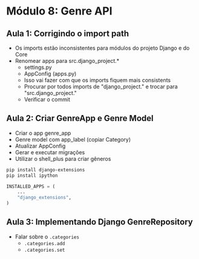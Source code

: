 # Módulo 8: Genre API

## Aula 1: Corrigindo o import path

- Os imports estão inconsistentes para módulos do projeto Django e do Core
- Renomear apps para src.django_project.*
    - settings.py
    - AppConfig (apps.py)
    - Isso vai fazer com que os imports fiquem mais consistents
    - Procurar por todos imports de "django_project." e trocar para "src.django_project."
    - Verificar o commit



## Aula 2: Criar GenreApp e Genre Model

- Criar o app genre_app
- Genre model com app_label (copiar Category)
- Atualizar AppConfig
- Gerar e executar migrações
- Utilizar o shell_plus para criar gêneros
```bash
pip install django-extensions
pip install ipython
```

```python
INSTALLED_APPS = (
    ...
    "django_extensions",
)
```


## Aula 3: Implementando Django GenreRepository
- Falar sobre o `.categories`
    - `.categories.add`
    - `.categories.set`

